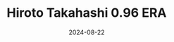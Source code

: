 ---
layout: sports_graphic
title: Hiroto Takahashi 0.96 ERA
description:
img: assets/sports_graphics/takahashi_era_1.png
tags: [npb, chunichi dragons]
date: 2024-08-22
---